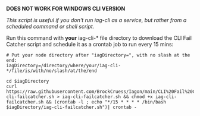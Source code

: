 **DOES NOT WORK FOR WINDOWS CLI VERSION**

*This script is useful if you don't run iag-cli as a service, but rather from a scheduled command or shell script.*

Run this command with **your** iag-cli-* file directory to download the CLI Fail Catcher script and schedule it as a crontab job to run every 15 mins:

```
# Put your node directory after "iagDirectory=", with no slash at the end:
iagDirectory=/directory/where/your/iag-cli-*/file/is/with/no/slash/at/the/end

cd $iagDirectory
curl https://raw.githubusercontent.com/BrockCruess/Iagon/main/CLI%20Fail%20Catcher/iag-cli-failcatcher.sh > iag-cli-failcatcher.sh && chmod +x iag-cli-failcatcher.sh && (crontab -l ; echo "*/15 * * * * /bin/bash $iagDirectory/iag-cli-failcatcher.sh")| crontab -
```
